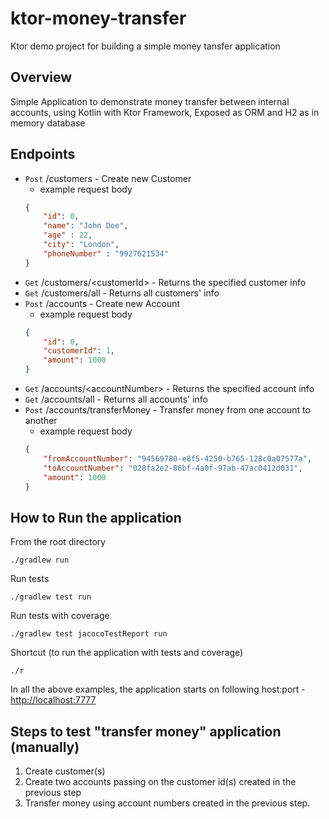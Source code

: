 # ktor-money-transfer
Ktor demo project for building a simple money tansfer application

## Overview
Simple Application to demonstrate money transfer between internal accounts, using Kotlin with Ktor Framework, Exposed as ORM and H2 as in memory database

## Endpoints
* `Post` /customers - Create new Customer
    - example request body
    ```json 
    {
    	"id": 0,
    	"name": "John Doe",
    	"age" : 22,
    	"city": "London",
    	"phoneNumber" : "9927621534"
    }
    ```
* `Get` /customers/&lt;customerId&gt; - Returns the specified customer info
* `Get` /customers/all - Returns all customers' info
* `Post` /accounts - Create new Account
    - example request body
    ```json 
    {
    	"id": 0,
    	"customerId": 1,
    	"amount": 1000
    }
    ```
* `Get` /accounts/&lt;accountNumber&gt; - Returns the specified account info
* `Get` /accounts/all - Returns all accounts' info
* `Post` /accounts/transferMoney - Transfer money from one account to another
    - example request body
    ```json 
    {
    	"fromAccountNumber": "94569780-e8f5-4250-b765-128c0a07577a",
    	"toAccountNumber": "028fa2e2-86bf-4a0f-97ab-47ac0412d031",
    	"amount": 1000
    }
    ```

## How to Run the application
From the root directory
```
./gradlew run
```

Run tests
```
./gradlew test run
```

Run tests with coverage
```
./gradlew test jacocoTestReport run
```

Shortcut (to run the application with tests and coverage)
```
./r
```

In all the above examples, the application starts on following host:port - [http://localhost:7777](http://localhost:7777)

## Steps to test "transfer money" application (manually)

1. Create customer(s)
2. Create two accounts passing on the customer id(s) created in the previous step
3. Transfer money using account numbers created in the previous step.